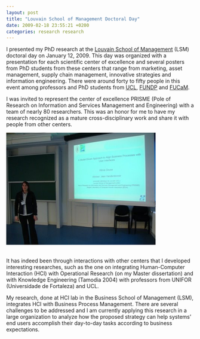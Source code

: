 ```yaml
---
layout: post
title: "Louvain School of Management Doctoral Day"
date: 2009-02-18 23:55:21 +0200
categories: research research
---
```


I presented my PhD research at the
<a href="http://www.lsm.be/" onclick="javascript:pageTracker._trackPageview('/outbound/article/www.lsm.be');" target="_blank">
Louvain School of Management</a> (LSM) doctoral day on January 12, 2009. This day was organized with a presentation for each
scientific center of excellence and several posters from PhD students from these centers that range from marketing, asset
management, supply chain management, innovative strategies and information engineering. There were around forty to fifty people
in this event among professors and PhD students from
<a href="http://www.uclouvain.be/" onclick="javascript:pageTracker._trackPageview('/outbound/article/www.uclouvain.be');" target="_blank">
UCL</a>, <a href="http://www.fundp.ac.be/" onclick="javascript:pageTracker._trackPageview('/outbound/article/www.fundp.ac.be');" target="_blank">
FUNDP</a> and
<a href="http://www.fucam.ac.be/" onclick="javascript:pageTracker._trackPageview('/outbound/article/www.fucam.ac.be');" target="_blank">FUCaM</a>.

I was invited to represent the center of excellence
PRISME (Pole of Research on Information and Services Management and Engineering) with a team of nearly 80 researchers.
This was an honor for me to have my research recognized as a mature cross-disciplinary work and share it with people from other
centers.

<img src="/images/posts/DSC01163.jpg" alt="LSM Doctoral Day">

<br>It has indeed been through interactions with other centers that I developed interesting researches, such as the one on integrating Human-Computer Interaction (HCI) with Operational Research
(on my Master dissertation) and with Knowledge Engineering (Tamodia 2004) with professors from UNIFOR (Universidade de Fortaleza) and UCL.

My research, done at HCI lab in the Business School of Management (LSM), integrates HCI with Business Process Management. There are several challenges to be addressed and I am currently applying this research in a
large organization to analyze how the proposed strategy can help systems’ end users accomplish their day-to-day tasks according
to business expectations.
